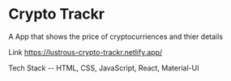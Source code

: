 # Crypto Trackr

A App that shows the price of cryptocurriences and thier details

Link https://lustrous-crypto-trackr.netlify.app/

Tech Stack -- HTML, CSS, JavaScript, React, Material-UI
